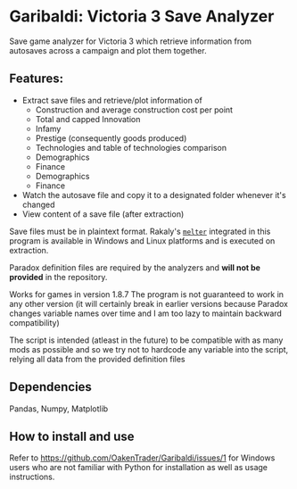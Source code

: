 # Garibaldi: Victoria 3 Save Analyzer

Save game analyzer for Victoria 3 which retrieve information from autosaves across a campaign and plot them together.

## Features:
- Extract save files and retrieve/plot information of
    - Construction and average construction cost per point
    - Total and capped Innovation
    - Infamy
    - Prestige (consequently goods produced)
    - Technologies and table of technologies comparison
    - Demographics
    - Finance
    - Demographics
    - Finance
- Watch the autosave file and copy it to a designated folder whenever it's changed
- View content of a save file (after extraction)

Save files must be in plaintext format. Rakaly's [`melter`](https://github.com/rakaly/librakaly) integrated in this program is available in Windows and Linux platforms and is executed on extraction.

Paradox definition files are required by the analyzers and **will not be provided** in the repository.

Works for games in version 1.8.7
The program is not guaranteed to work in any other version (it will certainly break in earlier versions because Paradox changes variable names over time and I am too lazy to maintain backward compatibility)

The script is intended (atleast in the future) to be compatible with as many mods as possible and so
we try not to hardcode any variable into the script, relying all data from the provided definition files

## Dependencies
Pandas, Numpy, Matplotlib

## How to install and use
Refer to https://github.com/OakenTrader/Garibaldi/issues/1 for Windows users who are not familiar with Python for installation as well as usage instructions.